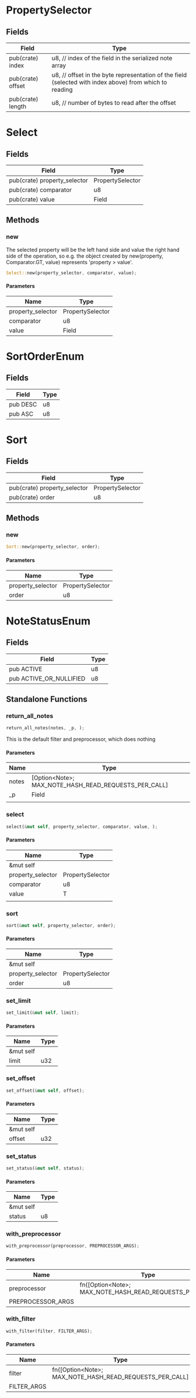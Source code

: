 # PropertySelector

## Fields
| Field | Type |
| --- | --- |
| pub(crate) index | u8, // index of the field in the serialized note array |
| pub(crate) offset | u8, // offset in the byte representation of the field (selected with index above) from which to reading |
| pub(crate) length | u8, // number of bytes to read after the offset |

# Select

## Fields
| Field | Type |
| --- | --- |
| pub(crate) property_selector | PropertySelector |
| pub(crate) comparator | u8 |
| pub(crate) value | Field |

## Methods

### new

The selected property will be the left hand side and value the right hand side of the operation, so e.g. the object created by new(property, Comparator.GT, value) represents 'property &gt; value'.

```rust
Select::new(property_selector, comparator, value);
```

#### Parameters
| Name | Type |
| --- | --- |
| property_selector | PropertySelector |
| comparator | u8 |
| value | Field |

# SortOrderEnum

## Fields
| Field | Type |
| --- | --- |
| pub DESC | u8 |
| pub ASC | u8 |

# Sort

## Fields
| Field | Type |
| --- | --- |
| pub(crate) property_selector | PropertySelector |
| pub(crate) order | u8 |

## Methods

### new

```rust
Sort::new(property_selector, order);
```

#### Parameters
| Name | Type |
| --- | --- |
| property_selector | PropertySelector |
| order | u8 |

# NoteStatusEnum

## Fields
| Field | Type |
| --- | --- |
| pub ACTIVE | u8 |
| pub ACTIVE_OR_NULLIFIED | u8 |

## Standalone Functions

### return_all_notes

```rust
return_all_notes(notes, _p, );
```

This is the default filter and preprocessor, which does nothing

#### Parameters
| Name | Type |
| --- | --- |
| notes | [Option&lt;Note&gt;; MAX_NOTE_HASH_READ_REQUESTS_PER_CALL] |
| _p | Field |
|  |  |

### select

```rust
select(&mut self, property_selector, comparator, value, );
```

#### Parameters
| Name | Type |
| --- | --- |
| &mut self |  |
| property_selector | PropertySelector |
| comparator | u8 |
| value | T |
|  |  |

### sort

```rust
sort(&mut self, property_selector, order);
```

#### Parameters
| Name | Type |
| --- | --- |
| &mut self |  |
| property_selector | PropertySelector |
| order | u8 |

### set_limit

```rust
set_limit(&mut self, limit);
```

#### Parameters
| Name | Type |
| --- | --- |
| &mut self |  |
| limit | u32 |

### set_offset

```rust
set_offset(&mut self, offset);
```

#### Parameters
| Name | Type |
| --- | --- |
| &mut self |  |
| offset | u32 |

### set_status

```rust
set_status(&mut self, status);
```

#### Parameters
| Name | Type |
| --- | --- |
| &mut self |  |
| status | u8 |

### with_preprocessor

```rust
with_preprocessor(preprocessor, PREPROCESSOR_ARGS);
```

#### Parameters
| Name | Type |
| --- | --- |
| preprocessor | fn([Option&lt;Note&gt;; MAX_NOTE_HASH_READ_REQUESTS_PER_CALL] |
| PREPROCESSOR_ARGS |  |

### with_filter

```rust
with_filter(filter, FILTER_ARGS);
```

#### Parameters
| Name | Type |
| --- | --- |
| filter | fn([Option&lt;Note&gt;; MAX_NOTE_HASH_READ_REQUESTS_PER_CALL] |
| FILTER_ARGS |  |

